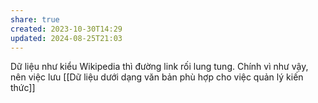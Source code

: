 ```yaml
---
share: true
created: 2023-10-30T14:29
updated: 2024-08-25T21:03
---
```

Dữ liệu như kiểu Wikipedia thì đường link rối lung tung. Chính vì như vậy, nên việc lưu [[Dữ liệu dưới dạng văn bản phù hợp cho việc quản lý kiến thức]]
